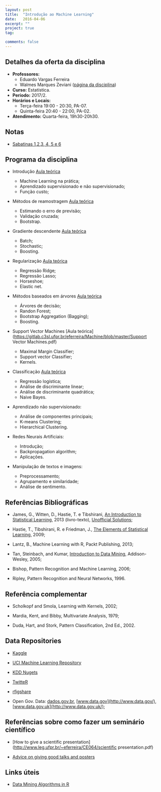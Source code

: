 ```yaml
---
layout: post
title:  "Introdução ao Machine Learning"
date:   2016-04-06
excerpt: "" 
project: true
tag:

comments: false
---
```


## Detalhes da oferta da disciplina

  * **Professores:** 
     * Eduardo Vargas Ferreira
     * Walmes Marques Zeviani ([página da disciplina](http://www.leg.ufpr.br/~walmes/ensino/ML/))
  * **Curso:** Estatística.
  * **Período:** 2017/2.
  * **Horários e Locais:**
     * Terça-feira 19:00 - 20:30, PA-07.
     * Quinta-feira 20:40 - 22:00, PA-02.
  * **Atendimento:** Quarta-feira, 19h30-20h30.

## Notas

  * [Sabatinas 1,2,3, 4, 5 e 6](https://gitlab.c3sl.ufpr.br/eferreira/Machine/blob/master/nota5.pdf)


## Programa da disciplina
         
   - Introdução [Aula teórica](https://gitlab.c3sl.ufpr.br/eferreira/Machine/blob/master/Introducao.pdf)
       * Machine Learning na prática;
       * Aprendizado supervisionado e não supervisionado;
       * Função custo;
       
   - Métodos de reamostragem [Aula teórica](https://gitlab.c3sl.ufpr.br/eferreira/Machine/blob/master/Reamostragem.pdf)
       * Estimando o erro de previsão;
       * Validação cruzada;
       * Bootstrap.
       
   - Gradiente descendente [Aula teórica](https://gitlab.c3sl.ufpr.br/eferreira/Machine/blob/master/gradiente.pdf)
       * Batch; 
       * Stochastic; 
       * Boosting.
       
   - Regularização [Aula teórica](https://gitlab.c3sl.ufpr.br/eferreira/Machine/blob/master/Regularizacao.pdf)
       * Regressão Ridge;
       * Regressão Lasso;
       * Horseshoe;
       * Elastic net.
   
   - Métodos baseados em árvores [Aula teórica](https://gitlab.c3sl.ufpr.br/eferreira/Machine/blob/master/Arvores.pdf)
       * Árvores de decisão;
       * Randon Forest;
       * Bootstrap Aggregation (Bagging);
       * Boosting.
     
   - Support Vector Machines [Aula teórica](https://gitlab.c3sl.ufpr.br/eferreira/Machine/blob/master/Support Vector Machines.pdf)
       * Maximal Margin Classifier;
       * Support vector Classifier;
       * Kernels.
   
   - Classificação [Aula teórica](https://gitlab.c3sl.ufpr.br/eferreira/Machine/blob/master/Classificacao.pdf)
       * Regressão logística;
       * Análise de discriminante linear; 
       * Análise de discriminante quadrática;
       * Naive Bayes.
   
   - Aprendizado não supervisionado:
       * Análise de componentes principais;
       * K-means Clustering;
       * Hierarchical Clustering. 
       
   - Redes Neurais Artificiais:
       * Introdução;
       * Backpropagation algorithm;
       * Aplicações. 
       
   - Manipulação de textos e imagens:
       * Preprocessamento;
       * Agrupamento e similaridade;
       * Análise de sentimento.
       
   
## Referências Bibliográficas

* James, G., Witten, D., Hastie, T. e Tibshirani, [An Introduction to Statistical Learning](http://www-bcf.usc.edu/~gareth/ISL/ISLR%20Sixth%20Printing.pdf), 2013 (livro-texto), [Unofficial Solutions](http://blog.princehonest.com/stat-learning);

* Hastie, T., Tibshirani, R. e Friedman, J., [The Elements of Statistical Learning](http://statweb.stanford.edu/~tibs/ElemStatLearn/), 2009;

* Lantz, B., Machine Learning with R, Packt Publishing, 2013;

* Tan, Steinbach, and Kumar, [Introduction to Data Mining](http://www-users.cs.umn.edu/~kumar/dmbook/index.php), Addison-Wesley, 2005;

* Bishop, Pattern Recognition and Machine Learning, 2006;

* Ripley, Pattern Recognition and Neural Networks, 1996.


## Referência complementar

* Scholkopf and Smola, Learning with Kernels, 2002;

* Mardia, Kent, and Bibby, Multivariate Analysis, 1979;

* Duda, Hart, and Stork, Pattern Classification, 2nd Ed., 2002.

## Data Repositories

* [Kaggle](http://www.kaggle.com/)

* [UCI Machine Learning Repository](http://archive.ics.uci.edu/ml/)

* [KDD Nugets](http://www.kdnuggets.com/datasets/)

* [TwitteR](http://cran.r-project.org/web/packages/twitteR/index.html)

* [rfigshare](http://cran.r-project.org/web/packages/rfigshare/index.html)

* Open Gov. Data: [dados.gov.br](http://dados.gov.br/), [www.data.gov](http://www.data.gov/), [www.data.gov.uk](http://www.data.gov.uk/);


## Referências sobre como fazer um seminário científico 

* [How to give a scientific presentation](http://www.leg.ufpr.br/~eferreira/CE064/scientific presentation.pdf) 

* [Advice on giving good talks and posters](http://www.indiana.edu/~halllab/grad-student-resources.html#talksandposters)


## Links úteis 

* [Data Mining Algorithms in R](http://en.wikibooks.org/wiki/Data_Mining_Algorithms_In_R) 





